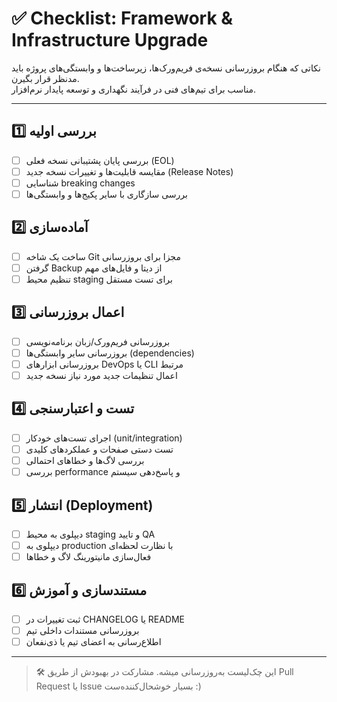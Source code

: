 # ✅ Checklist: Framework & Infrastructure Upgrade

نکاتی که هنگام بروزرسانی نسخه‌ی فریم‌ورک‌ها، زیرساخت‌ها و وابستگی‌های پروژه باید مدنظر قرار بگیرن.  
مناسب برای تیم‌های فنی در فرآیند نگهداری و توسعه پایدار نرم‌افزار.

---

## 1️⃣ بررسی اولیه

- [ ] بررسی پایان پشتیبانی نسخه فعلی (EOL)
- [ ] مقایسه قابلیت‌ها و تغییرات نسخه جدید (Release Notes)
- [ ] شناسایی breaking changes
- [ ] بررسی سازگاری با سایر پکیج‌ها و وابستگی‌ها

## 2️⃣ آماده‌سازی

- [ ] ساخت یک شاخه Git مجزا برای بروزرسانی
- [ ] گرفتن Backup از دیتا و فایل‌های مهم
- [ ] تنظیم محیط staging برای تست مستقل

## 3️⃣ اعمال بروزرسانی

- [ ] بروزرسانی فریم‌ورک/زبان برنامه‌نویسی
- [ ] بروزرسانی سایر وابستگی‌ها (dependencies)
- [ ] بروزرسانی ابزارهای DevOps یا CLI مرتبط
- [ ] اعمال تنظیمات جدید مورد نیاز نسخه جدید

## 4️⃣ تست و اعتبارسنجی

- [ ] اجرای تست‌های خودکار (unit/integration)
- [ ] تست دستی صفحات و عملکردهای کلیدی
- [ ] بررسی لاگ‌ها و خطاهای احتمالی
- [ ] بررسی performance و پاسخ‌دهی سیستم

## 5️⃣ انتشار (Deployment)

- [ ] دیپلوی به محیط staging و تایید QA
- [ ] دیپلوی به production با نظارت لحظه‌ای
- [ ] فعال‌سازی مانیتورینگ لاگ و خطاها

## 6️⃣ مستندسازی و آموزش

- [ ] ثبت تغییرات در CHANGELOG یا README
- [ ] بروزرسانی مستندات داخلی تیم
- [ ] اطلاع‌رسانی به اعضای تیم یا ذی‌نفعان

---

> 🛠 این چک‌لیست به‌روزرسانی میشه. مشارکت در بهبودش از طریق Pull Request یا Issue بسیار خوشحال‌کننده‌ست :)

